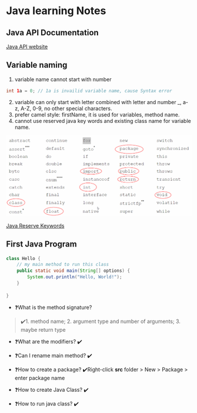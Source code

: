 # Java learning Notes

## Java API Documentation
[Java API website](https://docs.oracle.com/javase/8/docs/api/)

## Variable naming
1. variable name cannot start with number
```java
int 1a = 0; // 1a is invailid variable name, cause Syntax error
```
2. variable can only start with letter combined with letter and number _, a-z, A-Z, 0-9, no other special characters.
3. prefer camel style: firstName, it is used for variables, method name.
4. cannot use reserved java key words and existing class name for variable name.

![](images/javaKeywords.png)

[Java Reserve Keywords](https://docs.oracle.com/javase/tutorial/java/nutsandbolts/_keywords.html)

## First Java Program
```java
class Hello {
	// my main method to run this class
	public static void main(String[] options) {
		System.out.println("Hello, World!");
	}

}
```

* ❓What is the method signature?
>✔️1. method name; 2. argument type and number of arguments; 3. maybe return type
* ❓What are the modifiers?
✔️

* ❓Can I rename main method?
✔️

* ❓How to create a package?
✔️Right-click **src** folder > New > Package > enter package name

* ❓How to create Java Class?
✔️

* ❓How to run java class?
✔️

